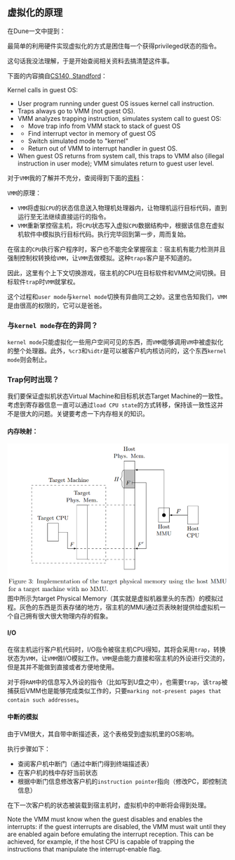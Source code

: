 ## 虚拟化的原理
在Dune一文中提到：

最简单的利用硬件实现虚拟化的方式是困住每一个获得privileged状态的指令。

这句话我没法理解，于是开始查阅相关资料去搞清楚这件事。

下面的内容摘自[CS140, Standford](https://web.stanford.edu/~ouster/cgi-bin/cs140-winter16/lecture.php?topic=vmm)：

Kernel calls in guest OS:
- User program running under guest OS issues kernel call instruction.
- Traps always go to VMM (not guest OS).
- VMM analyzes trapping instruction, simulates system call to guest OS:
- - Move trap info from VMM stack to stack of guest OS
- - Find interrupt vector in memory of guest OS
- - Switch simulated mode to "kernel"
- - Return out of VMM to interrupt handler in guest OS.
- When guest OS returns from system call, this traps to VMM also (illegal instruction in user mode); VMM simulates return to guest user level.

对于`VMM`我的了解并不充分，查阅得到下面的[资料](https://lettieri.iet.unipi.it/virtualization/2018/hardware-assisted-vmm.pdf)：

`VMM`的原理：
- `VMM`将虚拟`CPU`的状态信息送入物理机处理器内，让物理机运行目标代码，直到运行至无法继续直接运行的指令。
- `VMM`重新掌控宿主机，将`CPU`状态写入虚拟`CPU`数据结构中，根据该信息在虚拟机软件中模拟执行目标代码。执行完毕回到第一步，周而复始。

在宿主的`CPU`执行客户程序时，客户也不能完全掌握宿主：宿主机有能力检测并且强制控制权转换给`VMM`，让`VMM`去做模拟。这种`traps`客户是不知道的。

因此，这里有个上下文切换游戏，宿主机的CPU在目标软件和VMM之间切换。目标软件`tra`p时`VMM`就掌权。

这个过程和`user mode`与`kernel mode`切换有异曲同工之妙。这里也告知我们，`VMM`是由很高的权限的，它可以是爸爸。
### 与`kernel mode`存在的异同？
`kernel mode`只能虚拟化一些用户空间可见的东西，而`VMM`能够调用`VM`中被虚拟化的整个处理器。此外，`%cr3`和`%idtr`是可以被客户机内核访问的，这个东西`kernel mode`则会制止。

### Trap何时出现？
我们要保证虚拟机状态Virtual Machine和目标机状态Target Machine的一致性。考虑到寄存器信息一直可以通过`load CPU state`的方式转移，保持该一致性这并不是很大的问题。关键要考虑一下内存相关的知识。
#### 内存映射：
![TargetMachine](TargetMachine.png)
图中所示为target Physical Memory（其实就是虚拟机器里头的东西）的模拟过程。灰色的东西是页表存储的地方，宿主机的MMU通过页表映射提供给虚拟机一个自己拥有很大很大物理内存的假象。

#### I/O
在宿主机运行客户机代码时，I/O指令被宿主机CPU得知，其将会采用`trap`，转换状态为`VMM`，让`VMM`做I/O模拟工作。`VMM`是由能力直接和宿主机的外设进行交流的，但是其并不能做到直接或者方便地使用。

对于将`RAM`中的信息写入外设的指令（比如写到U盘之中），也需要`trap`，该`trap`被捕获后VMM也是能够完成类似工作的，只要`marking not-present pages that contain such addresses`。

#### 中断的模拟
由于VM很大，其自带中断描述表，这个表格受到虚拟机里的OS影响。

执行步骤如下：
- 查阅客户机中断门（通过中断门得到终端描述表）
- 在客户机的栈中存好当前状态
- 根据中断门信息修改客户机的`instruction pointer`指向（修改PC，即控制流信息）

在下一次客户机的状态被装载到宿主机时，虚拟机中的中断将会得到处理。

Note the VMM must
know when the guest disables and enables the interrupts: if the guest interrupts
are disabled, the VMM must wait until they are enabled again before emulating
the interrupt reception. This can be achieved, for example, if the host CPU is
capable of trapping the instructions that manipulate the interrupt-enable flag.